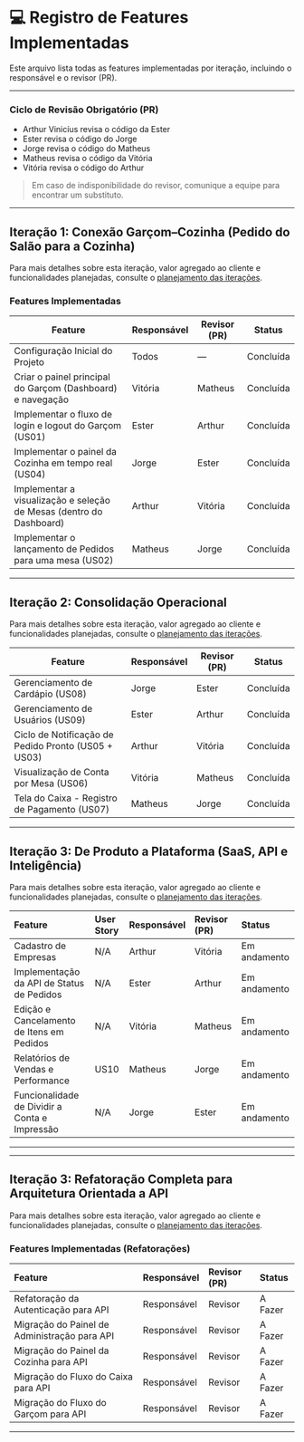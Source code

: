 # 💻 Registro de Features Implementadas

Este arquivo lista todas as features implementadas por iteração, incluindo o responsável e o revisor (PR).

---
### Ciclo de Revisão Obrigatório (PR)

- Arthur Vinicíus revisa o código da Ester  
- Ester revisa o código do Jorge  
- Jorge revisa o código do Matheus  
- Matheus revisa o código da Vitória  
- Vitória revisa o código do Arthur  

> Em caso de indisponibilidade do revisor, comunique a equipe para encontrar um substituto.
---

## Iteração 1: Conexão Garçom–Cozinha (Pedido do Salão para a Cozinha)
Para mais detalhes sobre esta iteração, valor agregado ao cliente e funcionalidades planejadas, consulte o [planejamento das iterações](planejamento.md).

### Features Implementadas

| Feature | Responsável | Revisor (PR) | Status |
|---------|-------------|--------------|--------|
| Configuração Inicial do Projeto | Todos | — | Concluída |
| Criar o painel principal do Garçom (Dashboard) e navegação | Vitória | Matheus | Concluída |
| Implementar o fluxo de login e logout do Garçom (US01) | Ester | Arthur | Concluída |
| Implementar o painel da Cozinha em tempo real (US04) | Jorge | Ester | Concluída |
| Implementar a visualização e seleção de Mesas (dentro do Dashboard) | Arthur | Vitória | Concluída |
| Implementar o lançamento de Pedidos para uma mesa (US02) | Matheus | Jorge | Concluída |

---

## Iteração 2: Consolidação Operacional
Para mais detalhes sobre esta iteração, valor agregado ao cliente e funcionalidades planejadas, consulte o [planejamento das iterações](planejamento.md).

| Feature | Responsável | Revisor (PR) | Status |
|---------|-------------|--------------|--------|
| Gerenciamento de Cardápio (US08) | Jorge | Ester | Concluída |
| Gerenciamento de Usuários (US09) | Ester | Arthur | Concluída |
| Ciclo de Notificação de Pedido Pronto (US05 + US03) | Arthur | Vitória | Concluída |
| Visualização de Conta por Mesa (US06) | Vitória | Matheus | Concluída |
| Tela do Caixa - Registro de Pagamento (US07) | Matheus | Jorge | Concluída |

---

## Iteração 3: De Produto a Plataforma (SaaS, API e Inteligência)

Para mais detalhes sobre esta iteração, valor agregado ao cliente e funcionalidades planejadas, consulte o [planejamento das iterações](planejamento.md).


| Feature | User Story | Responsável | Revisor (PR) | Status |
| :--- | :--- | :--- | :--- | :--- |
| Cadastro de Empresas | N/A | Arthur | Vitória | Em andamento |
| Implementação da API de Status de Pedidos | N/A | Ester | Arthur | Em andamento |
| Edição e Cancelamento de Itens em Pedidos | N/A | Vitória | Matheus | Em andamento |
| Relatórios de Vendas e Performance | US10 | Matheus | Jorge | Em andamento |
| Funcionalidade de Dividir a Conta e Impressão | N/A | Jorge | Ester | Em andamento |

---

---

## Iteração 3: Refatoração Completa para Arquitetura Orientada a API
Para mais detalhes sobre esta iteração, valor agregado ao cliente e funcionalidades planejadas, consulte o [planejamento das iterações](planejamento.md).

### Features Implementadas (Refatorações)

| Feature | Responsável | Revisor (PR) | Status |
| :--- | :--- | :--- | :--- |
| Refatoração da Autenticação para API | Responsável | Revisor | A Fazer |
| Migração do Painel de Administração para API | Responsável | Revisor | A Fazer |
| Migração do Painel da Cozinha para API | Responsável | Revisor | A Fazer |
| Migração do Fluxo do Caixa para API | Responsável | Revisor | A Fazer |
| Migração do Fluxo do Garçom para API | Responsável | Revisor | A Fazer |

---